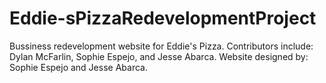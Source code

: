 # Eddie-sPizzaRedevelopmentProject
Bussiness redevelopment website for Eddie's Pizza.
Contributors include: Dylan McFarlin, Sophie Espejo, and Jesse Abarca.
Website designed by: Sophie Espejo and Jesse Abarca.
